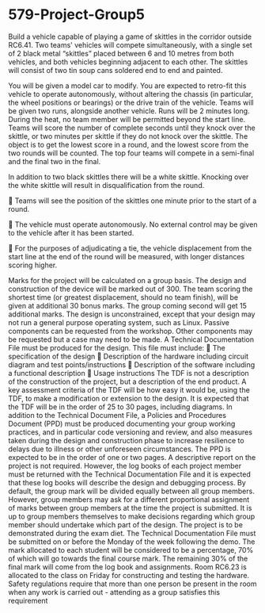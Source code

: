# 579-Project-Group5

Build a vehicle capable of playing a game of skittles in the corridor outside RC6.41. 
Two teams' vehicles will compete simultaneously, with a single set of 2 black metal 
“skittles” placed between 6 and 10 metres from both vehicles, and both vehicles 
beginning adjacent to each other. The skittles will consist of two tin soup cans 
soldered end to end and painted. 

You will be given a model car to modify. You are expected to retro-fit this vehicle to 
operate autonomously, without altering the chassis (in particular, the wheel positions 
or bearings) or the drive train of the vehicle. Teams will be given two runs, alongside 
another vehicle. Runs will be 2 minutes long. During the heat, no team member will 
be permitted beyond the start line. Teams will score the number of complete seconds 
until they knock over the skittle, or two minutes per skittle if they do not knock over 
the skittle. The object is to get the lowest score in a round, and the lowest score from 
the two rounds will be counted. The top four teams will compete in a semi-final and 
the final two in the final. 

In addition to two black skittles there will be a white skittle. Knocking over the white 
skittle will result in disqualification from the round. 

 Teams will see the position of the skittles one minute prior to the start of a 
round. 

 The vehicle must operate autonomously. No external control may be given to 
the vehicle after it has been started. 

 For the purposes of adjudicating a tie, the vehicle displacement from the start 
line at the end of the round will be measured, with longer distances scoring 
higher. 

Marks for the project will be calculated on a group basis. The design and construction 
of the device will be marked out of 300. The team scoring the shortest time (or 
greatest displacement, should no team finish), will be given at additional 30 bonus 
marks. The group coming second will get 15 additional marks. 
The design is unconstrained, except that your design may not run a general purpose 
operating system, such as Linux. Passive components can be requested from the 
workshop. Other components may be requested but a case may need to be made. 
A Technical Documentation File must be produced for the design. This file must 
include: 
 The specification of the design 
 Description of the hardware including circuit diagram and test points/instructions 
 Description of the software including a functional description 
 Usage instructions 
The TDF is not a description of the construction of the project, but a description of the 
end product. A key assessment criteria of the TDF will be how easy it would be, using 
the TDF, to make a modification or extension to the design. It is expected that the 
TDF will be in the order of 25 to 30 pages, including diagrams. 
In addition to the Technical Document File, a Policies and Procedures Document 
(PPD) must be produced documenting your group working practices, and in particular 
code versioning and review, and also measures taken during the design and 
construction phase to increase resilience to delays due to illness or other unforeseen 
circumstances. The PPD is expected to be in the order of one or two pages. 
A descriptive report on the project is not required. However, the log books of each 
project member must be returned with the Technical Documentation File and it is 
expected that these log books will describe the design and debugging process. 
By default, the group mark will be divided equally between all group members. 
However, group members may ask for a different proportional assignment of marks 
between group members at the time the project is submitted. It is up to group 
members themselves to make decisions regarding which group member should 
undertake which part of the design. The project is to be demonstrated during the 
exam diet. The Technical Documentation File must be submitted on or before the 
Monday of the week following the demo. The mark allocated to each student will be 
considered to be a percentage, 70% of which will go towards the final course mark. 
The remaining 30% of the final mark will come from the log book and assignments. 
Room RC6.23 is allocated to the class on Friday for constructing and testing the 
hardware. Safety regulations require that more than one person be present in the 
room when any work is carried out - attending as a group satisfies this requirement
